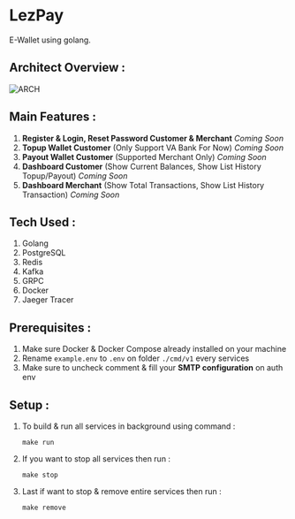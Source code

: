 # LezPay
E-Wallet using golang.

## Architect Overview :
![ARCH](https://raw.github.com/PickHD/LezPay/main/lezpay_arch.png)

## Main Features : 
1. **Register & Login, Reset Password Customer & Merchant** _Coming Soon_
2. **Topup Wallet Customer** (Only Support VA Bank For Now) _Coming Soon_
3. **Payout Wallet Customer** (Supported Merchant Only) _Coming Soon_
3. **Dashboard Customer** (Show Current Balances, Show List History Topup/Payout) _Coming Soon_
4. **Dashboard Merchant** (Show Total Transactions, Show List History Transaction) _Coming Soon_

## Tech Used :
1. Golang
2. PostgreSQL
3. Redis
4. Kafka
5. GRPC
6. Docker
7. Jaeger Tracer

## Prerequisites : 
1. Make sure Docker & Docker Compose already installed on your machine
2. Rename `example.env` to `.env` on folder `./cmd/v1` every services
3. Make sure to uncheck comment & fill your **SMTP configuration** on auth env

## Setup :
1. To build & run all services in background using command : 
    ``` 
    make run
    ```
3. If you want to stop all services then run :
    ```
    make stop
    ```
4. Last if want to stop & remove entire services then run :
    ```
    make remove
    ```
